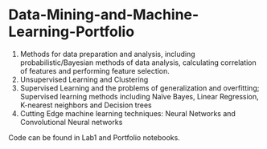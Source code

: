 # Data-Mining-and-Machine-Learning-Portfolio  
1. Methods  for  data  preparation  and  analysis,  including  probabilistic/Bayesian  methods  of  data 
analysis, calculating correlation of features and performing feature selection.    
2. Unsupervised Learning and Clustering   
3. Supervised  Learning  and  the  problems  of  generalization  and  overfitting;  Supervised  learning 
methods including Naïve Bayes, Linear Regression, K-nearest neighbors and Decision trees   
4. Cutting Edge machine learning techniques: Neural Networks and Convolutional Neural networks   

Code can be found in Lab1 and Portfolio notebooks.   
